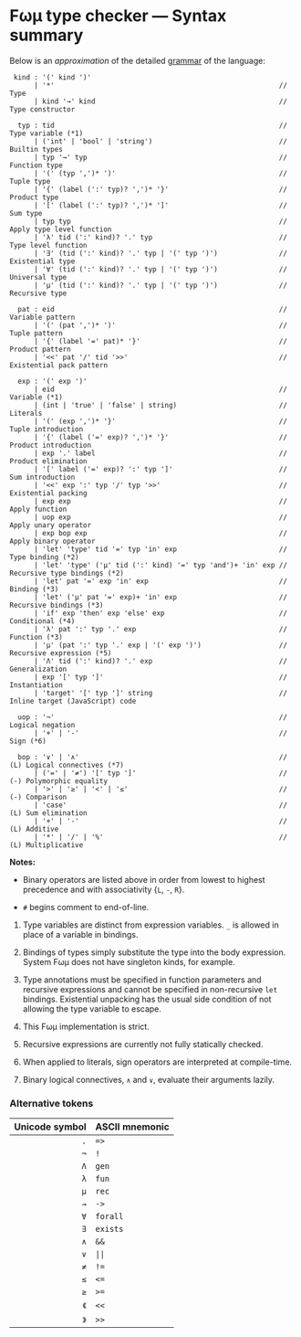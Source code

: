 # Fωμ type checker &mdash; Syntax summary

Below is an _approximation_ of the detailed
[grammar](src/main/FomParser/Grammar.mly) of the language:

```g4
 kind : '(' kind ')'
      | '*'                                                       // Type
      | kind '→' kind                                             // Type constructor

  typ : tid                                                       // Type variable (*1)
      | ('int' | 'bool' | 'string')                               // Builtin types
      | typ '→' typ                                               // Function type
      | '(' (typ ',')* ')'                                        // Tuple type
      | '{' (label (':' typ)? ',')* '}'                           // Product type
      | '[' (label (':' typ)? ',')* ']'                           // Sum type
      | typ typ                                                   // Apply type level function
      | 'λ' tid (':' kind)? '.' typ                               // Type level function
      | '∃' (tid (':' kind)? '.' typ | '(' typ ')')               // Existential type
      | '∀' (tid (':' kind)? '.' typ | '(' typ ')')               // Universal type
      | 'μ' (tid (':' kind)? '.' typ | '(' typ ')')               // Recursive type

  pat : eid                                                       // Variable pattern
      | '(' (pat ',')* ')'                                        // Tuple pattern
      | '{' (label '=' pat)* '}'                                  // Product pattern
      | '<<' pat '/' tid '>>'                                     // Existential pack pattern

  exp : '(' exp ')'
      | eid                                                       // Variable (*1)
      | (int | 'true' | 'false' | string)                         // Literals
      | '(' (exp ',')* '}'                                        // Tuple introduction
      | '{' (label ('=' exp)? ',')* '}'                           // Product introduction
      | exp '.' label                                             // Product elimination
      | '[' label ('=' exp)? ':' typ ']'                          // Sum introduction
      | '<<' exp ':' typ '/' typ '>>'                             // Existential packing
      | exp exp                                                   // Apply function
      | uop exp                                                   // Apply unary operator
      | exp bop exp                                               // Apply binary operator
      | 'let' 'type' tid '=' typ 'in' exp                         // Type binding (*2)
      | 'let' 'type' ('μ' tid (':' kind) '=' typ 'and')+ 'in' exp // Recursive type bindings (*2)
      | 'let' pat '=' exp 'in' exp                                // Binding (*3)
      | 'let' ('μ' pat '=' exp)+ 'in' exp                         // Recursive bindings (*3)
      | 'if' exp 'then' exp 'else' exp                            // Conditional (*4)
      | 'λ' pat ':' typ '.' exp                                   // Function (*3)
      | 'μ' (pat ':' typ '.' exp | '(' exp ')')                   // Recursive expression (*5)
      | 'Λ' tid (':' kind)? '.' exp                               // Generalization
      | exp '[' typ ']'                                           // Instantiation
      | 'target' '[' typ ']' string                               // Inline target (JavaScript) code

  uop : '¬'                                                       // Logical negation
      | '+' | '-'                                                 // Sign (*6)

  bop : '∨' | '∧'                                                 // (L) Logical connectives (*7)
      | ('=' | '≠') '[' typ ']'                                   // (-) Polymorphic equality
      | '>' | '≥' | '<' | '≤'                                     // (-) Comparison
      | 'case'                                                    // (L) Sum elimination
      | '+' | '-'                                                 // (L) Additive
      | '*' | '/' | '%'                                           // (L) Multiplicative
```

**Notes:**

- Binary operators are listed above in order from lowest to highest precedence
  and with associativity {`L`, `-`, `R`}.

- `#` begins comment to end-of-line.

1. Type variables are distinct from expression variables. `_` is allowed in
   place of a variable in bindings.

2. Bindings of types simply substitute the type into the body expression. System
   Fωμ does not have singleton kinds, for example.

3. Type annotations must be specified in function parameters and recursive
   expressions and cannot be specified in non-recursive `let` bindings.
   Existential unpacking has the usual side condition of not allowing the type
   variable to escape.

4. This Fωμ implementation is strict.

5. Recursive expressions are currently not fully statically checked.

6. When applied to literals, sign operators are interpreted at compile-time.

7. Binary logical connectives, `∧` and `∨`, evaluate their arguments lazily.

### Alternative tokens

| Unicode symbol | ASCII mnemonic            |
| -------------: | :------------------------ |
|            `.` | `=>`                      |
|            `¬` | `!`                       |
|            `Λ` | `gen`                     |
|            `λ` | `fun`                     |
|            `μ` | `rec`                     |
|            `→` | `->`                      |
|            `∀` | `forall`                  |
|            `∃` | `exists`                  |
|            `∧` | `&&`                      |
|            `∨` | <code>&#124;&#124;</code> |
|            `≠` | `!=`                      |
|            `≤` | `<=`                      |
|            `≥` | `>=`                      |
|           `《` | `<<`                      |
|           `》` | `>>`                      |
